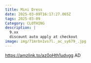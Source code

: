 ```yaml
---
title: Mini Dress
date: 2025-03-09T16:17:27.065Z
tags: 2025-03-09
Category: CLOTHING
description: |
  9.xx
  discount auto apply at checkout 
image: img/71mrbn1vs7l._ac_sy679_.jpg
---
```

 https://amzlink.to/az0oHth1udvgg
AD